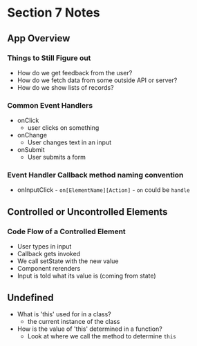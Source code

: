 # Section 7 Notes
## App Overview
### Things to Still Figure out
- How do we get feedback from the user?
- How do we fetch data from some outside API or server?
- How do we show lists of records?

### Common Event Handlers
- onClick
    - user clicks on something
- onChange
    - User changes text in an input
- onSubmit
    - User submits a form

### Event Handler Callback method naming convention
- onInputClick - `on[ElementName][Action]` - `on` could be `handle`

## Controlled or Uncontrolled Elements
### Code Flow of a Controlled Element
- User types in input
- Callback gets invoked
- We call setState with the new value
- Component rerenders
- Input is told what its value is (coming from state)

## Undefined
- What is 'this' used for in a class?
    - the current instance of the class
- How is the value of 'this' determined in a function?
    - Look at where we call the method to determine `this`